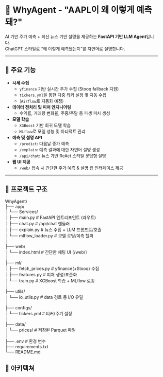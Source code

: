 # 🧠 WhyAgent - "AAPL이 왜 이렇게 예측돼?"

AI 기반 주가 예측 + 최신 뉴스 기반 설명을 제공하는 **FastAPI 기반 LLM Agent**입니다.  
ChatGPT 스타일로 “왜 이렇게 예측됐는지”를 자연어로 설명합니다.

---

## 🔧 주요 기능

- **시세 수집**  
  - `yfinance` 기반 실시간 주가 수집 (Stooq fallback 지원)
  - `tickers.yml`을 통한 다중 티커 설정 및 자동 수집
  - (`Airflow`로 자동화 예정)
- **데이터 전처리 및 피처 엔지니어링**
  - 수익률, 거래량 변화율, 주중/주말 등 파생 피처 생성
- **모델 학습**
  - `XGBoost` 기반 회귀 모델 학습
  - `MLflow`로 모델 성능 및 아티팩트 관리
- **예측 및 설명 API**
  - `/predict`: 다음날 종가 예측
  - `/explain`: 예측 결과에 대한 자연어 설명 생성
  - `/api/chat`: 뉴스 기반 ReAct 스타일 문답형 설명
- **웹 UI 제공**
  - `/web/` 접속 시 간단한 주가 예측 & 설명 웹 인터페이스 제공

---

## 📁 프로젝트 구조

WhyAgent/  
├── app/  
│   └── Services/  
│       ├── main.py              # FastAPI 엔트리포인트 (라우트)  
│       ├── chat.py              # /api/chat 핸들러  
│       ├── explain.py           # 뉴스 수집 + LLM 프롬프트/호출  
│       └── mlflow_loader.py     # 모델 로딩/예측 헬퍼  
│  
├── web/  
│   └── index.html               # 간단한 채팅 UI (/web/)  
│  
├── ml/  
│   ├── fetch_prices.py          # yfinance(+Stooq) 수집  
│   ├── features.py              # 피처 생성/표준화  
│   └── train.py                 # XGBoost 학습 + MLflow 로깅  
│  
├── utils/  
│   └── io_utils.py              # data 경로 등 I/O 유틸  
│  
├── configs/  
│   └── tickers.yml              # 티커/주기 설정  
│  
├── data/  
│   └── prices/                  # 저장된 Parquet 파일  
│  
├── .env                         # 환경 변수  
├── requirements.txt  
└── README.md  
  


## 🚧 아키텍쳐  
  

